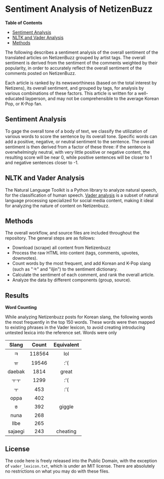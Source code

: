 # Sentiment Analysis of NetizenBuzz

**Table of Contents**

- [Sentiment Analysis](#sentiment-analysis)
- [NLTK and Vader Analysis](#nltk-and-vader-analysis)
- [Methods](#methods)

The following describes a sentiment analysis of the overall sentiment of the translated articles on NetizenBuzz grouped by artist tags. The overall sentiment is derived from the sentiment of the comments weighted by their popularity, in order to accurately reflect the overall sentiment of the comments posted on NetizenBuzz.

Each article is ranked by its newsworthiness (based on the total interest by Netizens), its overall sentiment, and grouped by tags, for analysis by various combinations of these factors. This article is written for a well-educated layperson, and may not be comprehensible to the average Korean Pop, or K-Pop fan.

## Sentiment Analysis

To gage the overall tone of a body of text, we classify the utilization of various words to score the sentence by its overall tone. Specific words can add a positive, negative, or neutral sentiment to the sentence. The overall sentiment is then derived from a factor of these three: if the sentence is overwhelmingly neutral, with very little positive or negative content, the resulting score will be near 0, while positive sentences will be closer to 1 and negative sentences closer to -1.

## NLTK and Vader Analysis

The Natural Language Toolkit is a Python library to analyze natural speech, for the classification of human speech. [Vader analysis](http://www.nltk.org/api/nltk.sentiment.html#module-nltk.sentiment.vader) is a subset of natural language processing specialized for social media content, making it ideal for analyzing the nature of content on Netizenbuzz.

## Methods

The overall workflow, and source files are included throughout the repository. The general steps are as follows:

- Download (scrape) all content from Netizenbuzz
- Process the raw HTML into content (tags, comments, upvotes, downvotes).
- Count words by the most frequent, and add Korean and K-Pop slang (such as "ㅋ" and "iljin") to the sentiment dictionary.
- Calculate the sentiment of each comment, and rank the overall article.
- Analyze the data by different components (group, source).

## Results

**Word Counting**

While analyzing Netizenbuzz posts for Korean slang, the following words the most frequently in the top 150 words. These words were then mapped to existing phrases in the Vader lexicon, to avoid creating introducing untested lexica into the reference set. Words were only

| Slang    | Count  | Equivalent |
|:--------:|:------:|:----------:|
|  ㅋ      | 118564 |    lol     |
|  ㅠ      |  19546 |    :'(     |
| daebak   |   1814 |   great    |
| ㅜㅜ     |   1299 |   :'(      |
| ㅜ       |   453  |   :'(      |
| oppa    |   402  |            |
| ㅎ       |   392  |  giggle    |
| nuna    |   268  |            |
| Ilbe    |   265  |            |
| sajaegi |   243  | cheating   |

## License

The code here is freely released into the Public Domain, with the exception of `vader_lexicon.txt`, which is under an MIT license. There are absolutely no restrictions on what you may do with these files.
